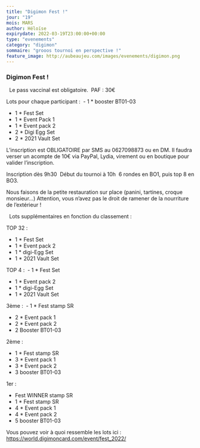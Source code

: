```yaml
---
title: "Digimon Fest !"
jour: "19"
mois: MARS
author: Héloïse
expirydate: 2022-03-19T23:00:00+00:00
type: "evenements"
category: "digimon"
sommaire: "grooos tournoi en perspective !"
feature_image: http://aubeaujeu.com/images/evenements/digimon.png
---
```

### Digimon Fest !

  Le pass vaccinal est obligatoire. 
PAF : 30€ 

Lots pour chaque participant :
 - 1 * booster BT01-03
- 1 * Fest Set
- 1 * Event Pack 1
- 1 * Event pack 2
- 2 * Digi Egg Set
- 2 * 2021 Vault Set 

L’inscription est OBLIGATOIRE par SMS au 0627098873 ou en DM. Il faudra verser un acompte de 10€ via PayPal, Lydia, virement ou en boutique pour valider l’inscription.  

Inscription dès 9h30 
Début du tournoi à 10h
 6 rondes en BO1, puis top 8 en BO3. 

Nous faisons de la petite restauration sur place (panini, tartines, croque monsieur...) Attention, vous n’avez pas le droit de ramener de la nourriture de l’extérieur !

  Lots supplémentaires en fonction du classement : 

TOP 32 : 
- 1 * Fest Set
- 1 * Event pack 2
- 1 * digi-Egg Set
- 1 * 2021 Vault Set 

TOP 4 :
 - 1 * Fest Set
- 1 * Event pack 2
- 1 * digi-Egg Set
- 1 * 2021 Vault Set

3ème :
 - 1 * Fest stamp SR 
- 2 * Event pack 1
- 2 * Event pack 2
- 2 Booster BT01-03

2ème : 
- 1 * Fest stamp SR 
- 3 * Event pack 1
- 3 * Event pack 2
- 3 booster BT01-03

1er :
- Fest WINNER stamp SR 
- 1 * Fest stamp SR 
- 4 * Event pack 1
- 4 * Event pack 2
- 5 booster BT01-03

Vous pouvez voir à quoi ressemble les lots ici : https://world.digimoncard.com/event/fest_2022/
